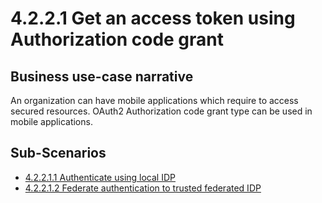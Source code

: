 # 4.2.2.1 Get an access token using Authorization code grant

## Business use-case narrative
An organization can have mobile applications which require to access secured resources. OAuth2 Authorization code grant 
type can be used in mobile applications. 
## Sub-Scenarios
- [4.2.2.1.1 Authenticate using local IDP](4.2.2.1.1-local/README.md)
- [4.2.2.1.2 Federate authentication to trusted federated IDP](4.2.2.1.2-federate/README.md)

